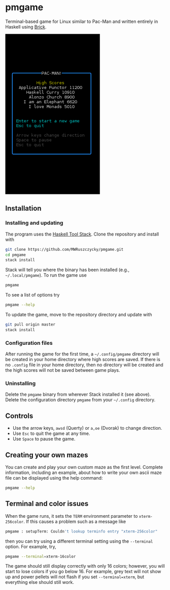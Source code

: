 # pmgame

Terminal-based game for Linux similar to Pac-Man and written entirely in Haskell using [Brick](https://hackage.haskell.org/package/brick).

![pmgame demo](demos/demo1.gif)

## Installation

### Installing and updating

The program uses the [Haskell Tool Stack](https://docs.haskellstack.org/en/stable/README/). Clone the repository and install with
```sh
git clone https://github.com/MWRuszczycky/pmgame.git
cd pmgame
stack install
```
Stack will tell you where the binary has been installed (e.g., `~/.local/pmgame`). To run the game use
```sh
pmgame
```
To see a list of options try
```sh
pmgame --help
```
To update the game, move to the repository directory and update with
```sh
git pull origin master
stack install
```

### Configuration files

After running the game for the first time, a `~/.config/pmgame` directory will be created in your home directory where high scores are saved. If there is no `.config` file in your home directory, then no directory will be created and the high scores will not be saved between game plays.

### Uninstalling

Delete the `pmgame` binary from wherever Stack installed it (see above). Delete the configuration directory `pmgame` from your `~/.config` directory.

## Controls

* Use the arrow keys, `awsd` (Querty) or `a,oe` (Dvorak) to change direction.
* Use `Esc` to quit the game at any time.
* Use `Space` to pause the game.

## Creating your own mazes

You can create and play your own custom maze as the first level. Complete information, including an example, about how to write your own ascii maze file can be displayed using the help command:
```sh
pmgame --help
```

## Terminal and color issues

When the game runs, it sets the `TERM` environment parameter to `xterm-256color`. If this causes a problem such as a message like
```sh
pmgame : setupTerm: Couldn't lookup terminfo entry "xterm-256color"
```
then you can try using a different terminal setting using the `--terminal` option. For example, try,
```sh
pmgame --terminal=xterm-16color
```
The game should still display correctly with only 16 colors; however, you will start to lose colors if you go below 16. For example, grey text will not show up and power pellets will not flash if you set `--terminal=xterm`, but everything else should still work.
